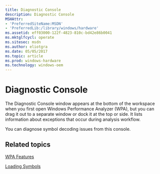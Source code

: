 ```yaml
---
title: Diagnostic Console
description: Diagnostic Console
MSHAttr:
- 'PreferredSiteName:MSDN'
- 'PreferredLib:/library/windows/hardware'
ms.assetid: eff03000-122f-4823-810c-bd42e86b0041
ms.mktglfcycl: operate
ms.sitesec: msdn
ms.author: eliotgra
ms.date: 05/05/2017
ms.topic: article
ms.prod: windows-hardware
ms.technology: windows-oem
---
```


# Diagnostic Console


The Diagnostic Console window appears at the bottom of the workspace when you first open Windows Performance Analyzer (WPA), but you can drag it out to a separate window or dock it at the top or side. It lists information about exceptions that occur during analysis workflow.

You can diagnose symbol decoding issues from this console.

## Related topics


[WPA Features](wpa-features.md)

[Loading Symbols](loading-symbols.md)

 

 







